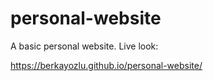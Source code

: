# personal-website
A basic personal website. Live look:

https://berkayozlu.github.io/personal-website/

